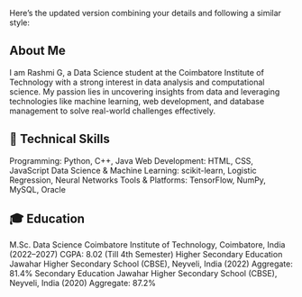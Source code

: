 
Here’s the updated version combining your details and following a similar style:

## About Me
I am Rashmi G, a Data Science student at the Coimbatore Institute of Technology with a strong interest in data analysis and computational science. My passion lies in uncovering insights from data and leveraging technologies like machine learning, web development, and database management to solve real-world challenges effectively.

## 🔧 Technical Skills
Programming: Python, C++, Java
Web Development: HTML, CSS, JavaScript
Data Science & Machine Learning: scikit-learn, Logistic Regression, Neural Networks
Tools & Platforms: TensorFlow, NumPy, MySQL, Oracle

## 🎓 Education
M.Sc. Data Science
Coimbatore Institute of Technology, Coimbatore, India (2022–2027)
CGPA: 8.02 (Till 4th Semester)
Higher Secondary Education
Jawahar Higher Secondary School (CBSE), Neyveli, India (2022)
Aggregate: 81.4%
Secondary Education
Jawahar Higher Secondary School (CBSE), Neyveli, India (2020)
Aggregate: 87.2%




